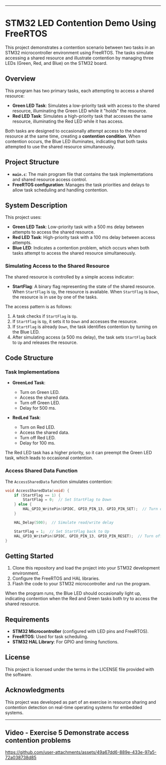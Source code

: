 
---

# STM32 LED Contention Demo Using FreeRTOS

This project demonstrates a contention scenario between two tasks in an STM32 microcontroller environment using FreeRTOS. The tasks simulate accessing a shared resource and illustrate contention by managing three LEDs (Green, Red, and Blue) on the STM32 board.

## Overview

This program has two primary tasks, each attempting to access a shared resource:
- **Green LED Task**: Simulates a low-priority task with access to the shared resource, illuminating the Green LED while it "holds" the resource.
- **Red LED Task**: Simulates a high-priority task that accesses the same resource, illuminating the Red LED while it has access.

Both tasks are designed to occasionally attempt access to the shared resource at the same time, creating a **contention condition**. When contention occurs, the Blue LED illuminates, indicating that both tasks attempted to use the shared resource simultaneously.

## Project Structure

- **`main.c`**: The main program file that contains the task implementations and shared resource access control.
- **FreeRTOS configuration**: Manages the task priorities and delays to allow task scheduling and handling contention.

## System Description

This project uses:
- **Green LED Task**: Low-priority task with a 500 ms delay between attempts to access the shared resource.
- **Red LED Task**: High-priority task with a 100 ms delay between access attempts.
- **Blue LED**: Indicates a contention problem, which occurs when both tasks attempt to access the shared resource simultaneously.

### Simulating Access to the Shared Resource

The shared resource is controlled by a simple access indicator:
- **StartFlag**: A binary flag representing the state of the shared resource. When `StartFlag` is `Up`, the resource is available. When `StartFlag` is `Down`, the resource is in use by one of the tasks.

The access pattern is as follows:
1. A task checks if `StartFlag` is `Up`.
2. If `StartFlag` is `Up`, it sets it to `Down` and accesses the resource.
3. If `StartFlag` is already `Down`, the task identifies contention by turning on the Blue LED.
4. After simulating access (a 500 ms delay), the task sets `StartFlag` back to `Up` and releases the resource.

## Code Structure

### Task Implementations

- **GreenLed Task**:
  - Turn on Green LED.
  - Access the shared data.
  - Turn off Green LED.
  - Delay for 500 ms.

- **RedLed Task**:
  - Turn on Red LED.
  - Access the shared data.
  - Turn off Red LED.
  - Delay for 100 ms.

The Red LED task has a higher priority, so it can preempt the Green LED task, which leads to occasional contention.

### Access Shared Data Function

The `AccessSharedData` function simulates contention:
```c
void AccessSharedData(void) {
    if (StartFlag == 1) {
        StartFlag = 0;  // Set StartFlag to Down
    } else {
        HAL_GPIO_WritePin(GPIOC, GPIO_PIN_13, GPIO_PIN_SET);  // Turn on Blue LED for contention
    }

    HAL_Delay(500);  // Simulate read/write delay

    StartFlag = 1;  // Set StartFlag back to Up
    HAL_GPIO_WritePin(GPIOC, GPIO_PIN_13, GPIO_PIN_RESET);  // Turn off Blue LED if it was turned on
}
```

## Getting Started

1. Clone this repository and load the project into your STM32 development environment.
2. Configure the FreeRTOS and HAL libraries.
3. Flash the code to your STM32 microcontroller and run the program.

When the program runs, the Blue LED should occasionally light up, indicating contention when the Red and Green tasks both try to access the shared resource.

## Requirements

- **STM32 Microcontroller** (configured with LED pins and FreeRTOS).
- **FreeRTOS**: Used for task scheduling.
- **STM32 HAL Library**: For GPIO and timing functions.

## License

This project is licensed under the terms in the LICENSE file provided with the software.

## Acknowledgments

This project was developed as part of an exercise in resource sharing and contention detection on real-time operating systems for embedded systems.

---

## Video - Exercise 5 Demonstrate access contention problems

https://github.com/user-attachments/assets/49a67dd6-889e-433e-97a5-72a038738d85
